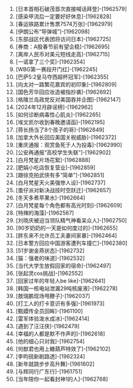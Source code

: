 
1. [日本首相石破茂首次直接喊话拜登]-[1962579]
1. [感染甲流后一定要好好休息]-[1962828]
1. [春运铁路累计售票7574万张]-[1962979]
1. [伊朗公布“导弹城”]-[1962098]
1. [东部战区代表团将访问日本]-[1962725]
1. [券商：A股春节前有望企稳]-[1962695]
1. [离岸人民币对美元短线走高]-[1962715]
1. [一诺拿了三个奖]-[1962354]
1. [WBG第一赛段开门红]-[1962245]
1. [巴萨5:2皇马夺西超杯冠军]-[1962355]
1. [向太对一路繁花嘉宾的初印象]-[1962809]
1. [国色芳华回应妆造被指抄袭]-[1962692]
1. [格陵兰岛政党反对美国吞并企图]-[1962147]
1. [2024年12月辟谣榜]-[1962962]
1. [如何诊断病毒性心肌炎]-[1962265]
1. [埃文凯尔收到春晚邀请函]-[1962195]
1. [蒋长扬当了8个孩子的哥]-[1962849]
1. [加拿大外长回应美国关税威胁]-[1962372]
1. [重庆通报：观赏鱼死于人为投毒]-[1962990]
1. [公安再通报“高校学生失联”]-[1962902]
1. [白月梵星片场花絮]-[1962888]
1. [肥娟小吃店恢复营业]-[1962859]
1. [跟徐克拍武侠有多“简单”]-[1962851]
1. [白月梵星天火美强惨人设]-[1962737]
1. [蛋仔派对新决战技时空跃迁]-[1962657]
1. [冬天多煮苹果水]-[1962664]
1. [白月梵星每个角色都有高光时刻]-[1962609]
1. [特辣的海藻]-[1962567]
1. [刘晓庆被迫当领队精气神看呆众人]-[1962750]
1. [90岁奶奶的一天是如何度过的]-[1962655]
1. [胖东来不允许员工夫妻间家暴]-[1962464]
1. [日本警方回应中国游客遭列车撞亡]-[1962380]
1. [51岁谢金燕状态]-[1962732]
1. [猫：强者的味道]-[1962532]
1. [当代大学生放假回家的宿命]-[1962497]
1. [张起灵cos挑战]-[1962552]
1. [回家过年的年轻人be like]-[1962641]
1. [韩国一核电站泄漏29吨核废液]-[1962278]
1. [敖瑞鹏现场甩鞭子]-[1962037]
1. [打工人的打卡意识有多强]-[1961973]
1. [甄嬛传全员回眸]-[1961100]
1. [雷军体验泼水成冰]-[1962414]
1. [遇到了汪汪侠]-[1962479]
1. [幸福的人都是默不作声的]-[1962618]
1. [他的细心只对我]-[1962754]
1. [何猷君也用上糖葫芦特效了]-[1962102]
1. [李昀锐新剧路透]-[1962324]
1. [新年就跳步步高升舞]-[1961602]
1. [与辉同行广东行]-[1961751]
1. [当年陪你一起看封神1的人]-[1962768]